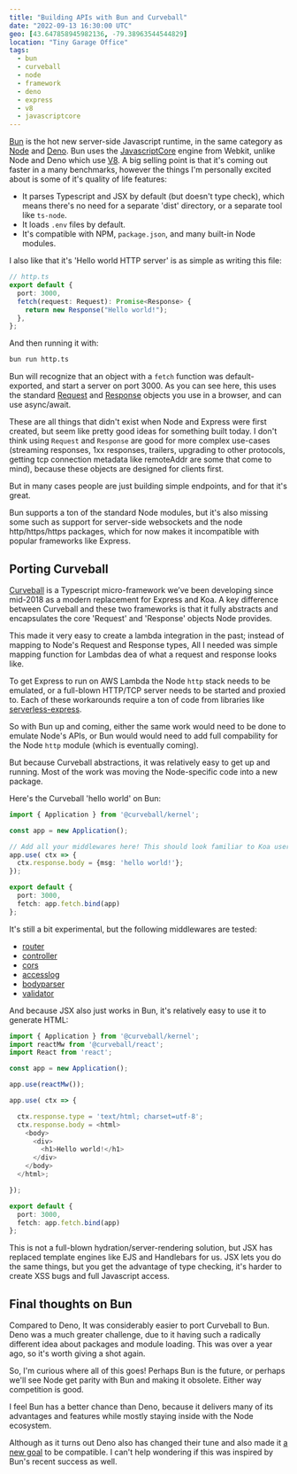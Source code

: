 ```yaml
---
title: "Building APIs with Bun and Curveball"
date: "2022-09-13 16:30:00 UTC"
geo: [43.647858945982136, -79.38963544544829]
location: "Tiny Garage Office"
tags:
  - bun
  - curveball
  - node
  - framework
  - deno
  - express
  - v8
  - javascriptcore
---
```


[Bun][1] is the hot new server-side Javascript runtime, in the same category
as [Node][2] and [Deno][3]. Bun uses the [JavascriptCore][4] engine from
Webkit, unlike Node and Deno which use [V8][5]. A big selling point is that
it's coming out faster in a many benchmarks, however the things I'm personally
excited about is some of it's quality of life features:

* It parses Typescript and JSX by default (but doesn't type check), which
  means there's no need for a separate 'dist' directory, or a separate tool
  like `ts-node`.
* It loads `.env` files by default.
* It's compatible with NPM, `package.json`, and many built-in Node modules.

I also like that it's 'Hello world HTTP server' is as simple as writing this
file:

```typescript
// http.ts
export default {
  port: 3000,
  fetch(request: Request): Promise<Response> {
    return new Response("Hello world!");
  },
};
```

And then running it with:

```sh
bun run http.ts
```

Bun will recognize that an object with a `fetch` function was default-exported,
and start a server on port 3000. As you can see here, this uses the standard
[Request][6] and [Response][7] objects you use in a browser, and can use
async/await.

These are all things that didn't exist when Node and Express were first
created, but seem like pretty good ideas for something built today. I don't think
using `Request` and `Response` are good for more complex use-cases (streaming
responses, 1xx responses, trailers, upgrading to other protocols, getting tcp
connection metadata like remoteAddr are some that come to mind),
because these objects are designed for clients first.

But in many cases people are just building simple endpoints, and for that it's
great.

Bun supports a ton of the standard Node modules, but it's also missing some
such as support for server-side websockets and the node http/https/https
packages, which for now makes it incompatible with popular frameworks like
Express.

Porting Curveball
-----------------

[Curveball][10] is a Typescript micro-framework we’ve been developing since
mid-2018 as a modern replacement for Express and Koa. A key difference between
Curveball and these two frameworks is that it fully abstracts and encapsulates
the core 'Request' and 'Response' objects Node provides.

This made it very easy to create a lambda integration in the past; instead of
mapping to Node's Request and Response types, All I needed was simple mapping
function for Lambdas dea of what a request and response looks like.

To get Express to run on AWS Lambda the Node `http` stack needs to be emulated, or
a full-blown HTTP/TCP server needs to be started and proxied to. Each of these
workarounds require a ton of code from libraries like [serverless-express][8].

So with Bun up and coming, either the same work would need to be done to emulate
Node's APIs, or Bun would would need to add full compability for the Node `http`
module (which is eventually coming).

But because Curveball abstractions, it was relatively easy to get up and running.
Most of the work was moving the Node-specific code into a new package.

Here's the Curveball 'hello world' on Bun:

```typescript
import { Application } from '@curveball/kernel';

const app = new Application();

// Add all your middlewares here! This should look familiar to Koa users.
app.use( ctx => {
  ctx.response.body = {msg: 'hello world!'}; 
});

export default {
  port: 3000,
  fetch: app.fetch.bind(app)
};
```

It's still a bit experimental, but the following middlewares are tested:

* [router](https://github.com/curveball/router)
* [controller](https://github.com/curveball/controller)
* [cors](https://github.com/curveball/cors)
* [accesslog](https://github.com/curveball/accesslog)
* [bodyparser](https://github.com/curveball/bodyparser)
* [validator](https://github.com/curveball/validator)

And because JSX also just works in Bun, it's relatively easy to use it to
generate HTML:

```typescript
import { Application } from '@curveball/kernel';
import reactMw from '@curveball/react';
import React from 'react';

const app = new Application();

app.use(reactMw());

app.use( ctx => {

  ctx.response.type = 'text/html; charset=utf-8';
  ctx.response.body = <html>
    <body>
      <div>
        <h1>Hello world!</h1>
      </div>
    </body>
  </html>;

});

export default {
  port: 3000,
  fetch: app.fetch.bind(app)
};
```

This is not a full-blown hydration/server-rendering solution, but JSX has
replaced template engines like EJS and Handlebars for us. JSX lets you do
the same things, but you get the advantage of type checking, it's harder
to create XSS bugs and full Javascript access.

Final thoughts on Bun
---------------------

Compared to Deno, It was considerably easier to port Curveball to Bun.
Deno was a much greater challenge, due to it having such a radically
different idea about packages and module loading. This was over a year
ago, so it's worth giving a shot again.

So, I'm curious where all of this goes! Perhaps Bun is the future, or
perhaps we'll see Node get parity with Bun and making it obsolete. Either
way competition is good.

I feel Bun has a better chance than Deno, because it delivers many of
its advantages and features while mostly staying inside with the Node
ecosystem.

Although as it turns out Deno also has changed their tune and also made
it [a new goal][9] to be compatible. I can't help wondering if this was
inspired by Bun's recent success as well.

[1]: https://bun.sh/
[2]: https://nodejs.org/
[3]: https://deno.land/
[4]: https://github.com/WebKit/WebKit/tree/main/Source/JavaScriptCore
[5]: https://v8.dev/
[6]: https://developer.mozilla.org/en-US/docs/Web/API/Request
[7]: https://developer.mozilla.org/en-US/docs/Web/API/Response
[8]: https://curveballjs.org/ 
[7]: https://github.com/curveball/aws-lambda
[8]: https://github.com/vendia/serverless-express
[9]: https://deno.com/blog/changes
[10]: https://curveballjs.org/
